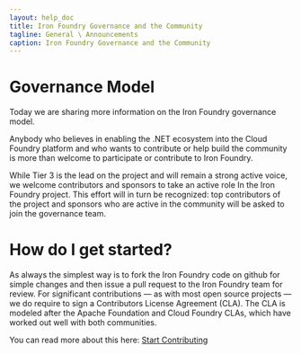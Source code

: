 ```yaml
---
layout: help_doc
title: Iron Foundry Governance and the Community
tagline: General \ Announcements
caption: Iron Foundry Governance and the Community
---
```


# Governance Model

Today we are sharing more information on the Iron Foundry governance model.

Anybody who believes in enabling the .NET ecosystem into the Cloud Foundry platform and who wants to contribute or help build the community is more than welcome to participate or contribute to Iron Foundry.

While Tier 3 is the lead on the project and will remain a strong active voice, we welcome contributors and sponsors to take an active role In the Iron Foundry project.  This effort will in turn  be recognized:  top contributors of the project and sponsors who are active in the community  will be asked to join the governance team.

# How do I get started?

As always the simplest way is to fork the Iron Foundry code on github for simple changes and then issue a pull request to the Iron Foundry team for review. For significant contributions —  as with most open source projects — we do require to sign a Contributors License Agreement (CLA). The CLA is modeled after the Apache Foundation and Cloud Foundry CLAs, which have worked out well with both communities.

 You can read more about this here: [Start Contributing](/help/Start-Contributing.html)